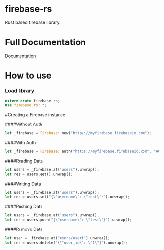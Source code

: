 # firebase-rs

Rust based firebase library.

# Full Documentation
[Documentation](https://docs.rs/firebase-rs/1.0.1/firebase_rs/)

# How to use

### Load library
````rust
extern crate firebase_rs;
use firebase_rs::*;
````

#Creating a Firebase instance

####Without Auth
````rust
let _firebase = Firebase::new("https://myfirebase.firebaseio.com");
````

####With Auth
````rust
let _firebase = Firebase::auth("https://myfirebase.firebaseio.com", "AUTH_KEY");
````

####Reading Data
````rust
let users = _firebase.at("users").unwrap();
let res = users.get().unwrap();
````

####Writing Data
````rust
let users = _firebase.at("users").unwrap();
let res = users.set("{\"username\": \"test\"}").unwrap();
````

####Pushing Data
````rust
let users = _firebase.at("users").unwrap();
let res = users.push("{\"username\": \"test\"}").unwrap();
````

####Remove Data
````rust
let user = _firebase.at("users/user1").unwrap();
let res = users.delete("{\"user_id\": \"1\"}").unwrap();
````







